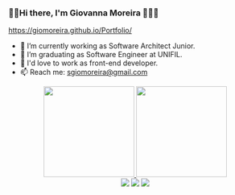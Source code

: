 ### 👋🏽Hi there, I'm Giovanna Moreira 👩🏽‍💻

https://giomoreira.github.io/Portfolio/

- 🔭 I’m currently working as Software Architect Junior.
- 🌱 I’m graduating as Software Engineer at UNIFIL.
- 👯 I'd love to work as front-end developer.
- 📫 Reach me: sgiomoreira@gmail.com

<div align="center">
  <a href="https://github.com/GioMoreira">
  <img height="180em" src="https://github-readme-stats.vercel.app/api?username=GioMoreira&show_icons=true&theme=radical&include_all_commits=true&count_private=true"/>
  <img height="180em" src="https://github-readme-stats.vercel.app/api/top-langs/?username=GioMoreira&layout=compact&langs_count=7&theme=radical"/>
</div>

<div align="center"> 
  <a href="https://www.instagram.com/giogigiio/" target="_blank"><img src="https://img.shields.io/badge/-Instagram-%23E4405F?style=for-the-badge&logo=instagram&logoColor=white" target="_blank"></a>
  <a href = "mailto:sgiomoreira@gmail.com"><img src="https://img.shields.io/badge/-Gmail-%23333?style=for-the-badge&logo=gmail&logoColor=white" target="_blank"></a>
  <a href="https://www.linkedin.com/in/giovanna-moreira-2468ab1b6/" target="_blank"><img src="https://img.shields.io/badge/-LinkedIn-%230077B5?style=for-the-badge&logo=linkedin&logoColor=white" target="_blank"></a> 
</div>
